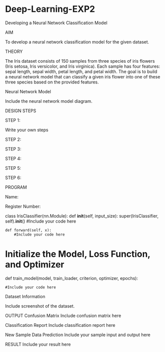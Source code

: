 # Deep-Learning-EXP2
Developing a Neural Network Classification Model

AIM

To develop a neural network classification model for the given dataset.

THEORY

The Iris dataset consists of 150 samples from three species of iris flowers (Iris setosa, Iris versicolor, and Iris virginica). Each sample has four features: sepal length, sepal width, petal length, and petal width. The goal is to build a neural network model that can classify a given iris flower into one of these three species based on the provided features.

Neural Network Model

Include the neural network model diagram.

DESIGN STEPS

STEP 1:

Write your own steps

STEP 2:

STEP 3:

STEP 4:

STEP 5:

STEP 6:

PROGRAM

Name:

Register Number:

class IrisClassifier(nn.Module):
    def __init__(self, input_size):
        super(IrisClassifier, self).__init__()
        #Include your code here

    def forward(self, x):
        #Include your code here



# Initialize the Model, Loss Function, and Optimizer

def train_model(model, train_loader, criterion, optimizer, epochs):
   
    #Include your code here

Dataset Information

Include screenshot of the dataset.

OUTPUT
Confusion Matrix
Include confusion matrix here

Classification Report
Include classification report here

New Sample Data Prediction
Include your sample input and output here

RESULT
Include your result here
